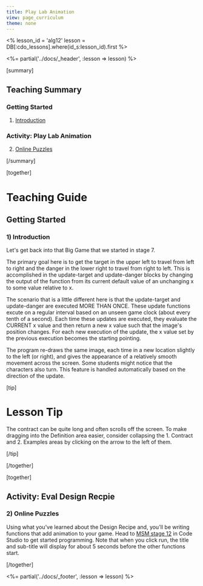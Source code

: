 ```yaml
---
title: Play Lab Animation
view: page_curriculum
theme: none
---
```


<%
lesson_id = 'alg12'
lesson = DB[:cdo_lessons].where(id_s:lesson_id).first
%>

<%= partial('../docs/_header', :lesson => lesson) %>

[summary]

## Teaching Summary
### **Getting Started**
 
1) [Introduction](#GetStarted)  

### **Activity: Play Lab Animation**  

2) [Online Puzzles](#Activity1)

[/summary]

[together]

# Teaching Guide

## Getting Started


### <a name="GetStarted"></a> 1) Introduction

Let's get back into that Big Game that we started in stage 7.

The primary goal here is to get the target in the upper left to travel from left to right and the danger in the lower right to travel from right to left.  This is accomplished in the update-target and update-danger blocks by changing the output of the function from its current default value of an unchanging x to some value relative to x.

The scenario that is a little different here is that the update-target and update-danger are executed MORE THAN ONCE.  These update functions excute on a regular interval based on an unseen game clock (about every tenth of a second).  Each time these updates are executed, they evaluate the CURRENT x value and then return a new x value such that the image's position changes.  For each new execution of the update, the x value set by the previous execution becomes the starting pointing.

The program re-draws the same image, each time in a new location slightly to the left (or right), and gives the appearance of a relatively smooth movement across the screen.  Some students might notice that the characters also turn.  This feature is handled automatically based on the direction of the update.

[tip]

# Lesson Tip

The contract can be quite long and often scrolls off the screen.  To make dragging into the Definition area easier, consider collapsing the 1. Contract and 2. Examples areas by clicking on the arrow to the left of them.

[/tip]

[/together]

[together]

## Activity: Eval Design Recpie
### <a name="Activity1"></a> 2) Online Puzzles

 Using what you've learned about the Design Recipe and, you'll be writing functions that add animation to your game. Head to [MSM stage 12](http://studio.code.org/s/algebra/stage/12/puzzle/1) in Code Studio to get started programming.  Note that when you click run, the title and sub-title will display for about 5 seconds before the other functions start.

[/together]

<%= partial('../docs/_footer', :lesson => lesson) %>